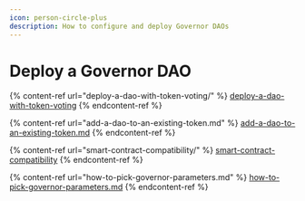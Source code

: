 ```yaml
---
icon: person-circle-plus
description: How to configure and deploy Governor DAOs
---
```


# Deploy a Governor DAO

{% content-ref url="deploy-a-dao-with-token-voting/" %}
[deploy-a-dao-with-token-voting](deploy-a-dao-with-token-voting/)
{% endcontent-ref %}

{% content-ref url="add-a-dao-to-an-existing-token.md" %}
[add-a-dao-to-an-existing-token.md](add-a-dao-to-an-existing-token.md)
{% endcontent-ref %}

{% content-ref url="smart-contract-compatibility/" %}
[smart-contract-compatibility](smart-contract-compatibility/)
{% endcontent-ref %}

{% content-ref url="how-to-pick-governor-parameters.md" %}
[how-to-pick-governor-parameters.md](how-to-pick-governor-parameters.md)
{% endcontent-ref %}
